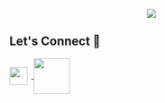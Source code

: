 

<p align="center"><img src = "https://github.com/krithikahj/krithikahj/blob/333e946fd06ed4a8ed69c57dd8c92bb51d76c596/KRITHIKA%20H%20JAYAKUMAR.gif" align = 'center'></p>



## Let's Connect 💬
<a href = 'https://www.linkedin.com/in/krithika-hj'> <img width = '32px' align= 'center' src="https://cdn.icon-icons.com/icons2/2428/PNG/512/linkedin_black_logo_icon_147114.png"/></a>&ensp;<a href = 'https://krithikahj.medium.com/'> <img width = '64px' align= 'center' src="https://miro.medium.com/max/8978/1*s986xIGqhfsN8U--09_AdA.png"/></a> 
